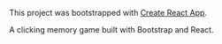 This project was bootstrapped with [Create React App](https://github.com/facebookincubator/create-react-app).

A clicking memory game built with Bootstrap and React. 
